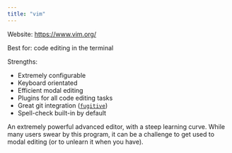 ```yaml
---
title: "vim"
---
```


Website: https://www.vim.org/

Best for: code editing in the terminal

Strengths:

- Extremely configurable
- Keyboard orientated
- Efficient modal editing
- Plugins for all code editing tasks
- Great git integration ([`fugitive`](https://github.com/tpope/vim-fugitive))
- Spell-check built-in by default

An extremely powerful advanced editor, with a steep learning curve. While many users swear by this program,
it can be a challenge to get used to modal editing (or to unlearn it when you have).
